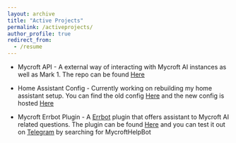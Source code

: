 ```yaml
---
layout: archive
title: "Active Projects"
permalink: /activeprojects/
author_profile: true
redirect_from:
  - /resume
---
```


* Mycroft API - A external way of interacting with Mycroft AI instances as well as Mark 1. The repo can be found <a href="https://github.com/Geeked-Out-Solutions/mycroftapi">Here</a>

* Home Assistant Config - Currently working on rebuilding my home assistant setup.  You can find the old config <a href="https://github.com/btotharye/Home-AssistantConfig">Here</a> and the new config is hosted <a href="https://github.com/Geeked-Out-Solutions/home-assistant-config">Here</a>

* Mycroft Errbot Plugin - A <a href="https://errbot.io">Errbot</a> plugin that offers assistant to Mycroft AI related questions.  The plugin can be found <a href="https://github.com/btotharye/err-mycroft">Here</a> and you can test it out on <a href="https://telegram.org">Telegram</a> by searching for MycroftHelpBot
